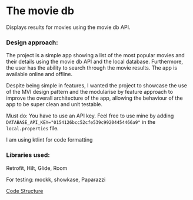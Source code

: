 # The movie db
Displays results for movies using the movie db API.

### Design approach:
The project is a simple app showing a list of the most popular movies and their details using the 
movie db API and the local database. Furthermore, the user has the ability to search through the 
movie results. The app is available online and offline.

Despite being simple in features, I wanted the project to showcase the use of the MVI design pattern
and the modularise by feature approach to improve the overall architecture of the app, allowing the
behaviour of the app to be super clean and unit testable.

Must do:
You have to use an API key. Feel free to use mine by adding `DATABASE_API_KEY="0154126bcc52cfe539c99204454466a9"` in the `local.properties` file.

I am using ktlint for code formatting

### Libraries used:
Retrofit, Hilt, Glide, Room

For testing: mockk, showkase, Paparazzi

[Code Structure](docs/architecture.md)